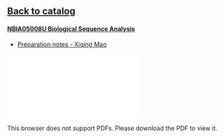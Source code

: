 ## [Back to catalog](/UCPH_courses)

#### [NBIA05008U Biological Sequence Analysis](https://kurser.ku.dk/course/NBIA05008U)

 - [Preparation notes - Xiqing Mao](https://github.com/lzlniu/UCPH_courses/blob/main/PDF/BSA.pdf)
<object data="/UCPH_courses/PDF/BSA.pdf" width="97%" height="700px">
    <embed src="/UCPH_courses/PDF/BSA.pdf">
        <p>This browser does not support PDFs. Please download the PDF to view it.</p>
    </embed>
</object>

